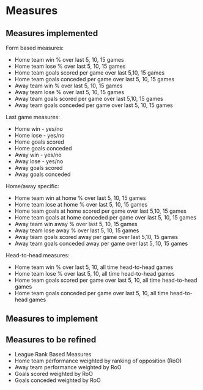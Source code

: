# Measures

## Measures implemented

Form based measures:
* Home team win % over last 5, 10, 15 games
* Home team lose % over last 5, 10, 15 games
* Home team goals scored per game over last 5,10, 15 games
* Home team goals conceded per game over last 5, 10, 15 games
* Away team win % over last 5, 10, 15 games
* Away team lose % over last 5, 10, 15 games
* Away team goals scored per game over last 5,10, 15 games
* Away team goals conceded per game over last 5, 10, 15 games

Last game measures:
* Home win - yes/no
* Home lose - yes/no
* Home goals scored
* Home goals conceded
* Away win - yes/no
* Away lose - yes/no
* Away goals scored
* Away goals conceded

Home/away specific:
* Home team win at home % over last 5, 10, 15 games
* Home team lose at home % over last 5, 10, 15 games
* Home team goals at home scored per game over last 5,10, 15 games
* Home team goals at home conceded per game over last 5, 10, 15 games
* Away team win away % over last 5, 10, 15 games
* Away team lose away % over last 5, 10, 15 games
* Away team goals scored away per game over last 5,10, 15 games
* Away team goals conceded away per game over last 5, 10, 15 games

Head-to-head measures:
* Home team win % over last 5, 10, all time head-to-head games
* Home team lose % over last 5, 10, all time head-to-head games
* Home team goals scored per game over last 5, 10, all time head-to-head games
* Home team goals conceded per game over last 5, 10, all time head-to-head games

## Measures to implement

## Measures to be refined

* League Rank Based Measures
* Home team performance weighted by ranking of opposition (RoO)
* Away team performance weighted by RoO
* Goals scored weighted by RoO
* Goals conceded weighted by RoO
